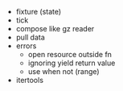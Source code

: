 - fixture (state)
- tick
- compose like gz reader
- pull data
- errors
    - open resource outside fn
    - ignoring yield return value
    - use when not (range)
- itertools
